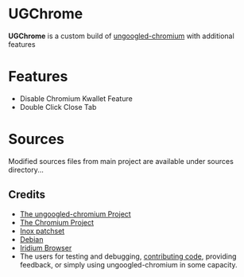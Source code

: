 # UGChrome

**UGChrome** is a custom build of [ungoogled-chromium](//github.com/Eloston/ungoogled-chromium/) with additional features

# Features 
- Disable Chromium Kwallet Feature
- Double Click Close Tab

# Sources 
Modified sources files from main project are available under sources directory...  

## Credits

* [The ungoogled-chromium Project](//github.com/Eloston/ungoogled-chromium/)
* [The Chromium Project](//www.chromium.org/)
* [Inox patchset](//github.com/gcarq/inox-patchset)
* [Debian](//tracker.debian.org/pkg/chromium-browser)
* [Iridium Browser](//iridiumbrowser.de/)
* The users for testing and debugging, [contributing code](//github.com/Eloston/ungoogled-chromium/graphs/contributors), providing feedback, or simply using ungoogled-chromium in some capacity.

